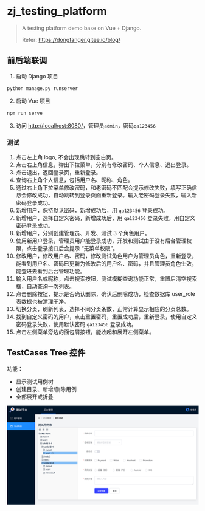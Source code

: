 # zj_testing_platform

> A testing platform demo base on Vue + Django.
>
> Refer: <https://dongfanger.gitee.io/blog/>

## 前后端联调

1. 启动 Django 项目

```sh
python manage.py runserver
```

2. 启动 Vue 项目

```sh
npm run serve
```

3. 访问 <http://localhost:8080/>，管理员`admin`，密码`qa123456`

### 测试

1. 点击左上角 logo, 不会出现跳转到空白页。
2. 点击右上角信息，弹出下拉菜单，分别有修改密码、个人信息、退出登录。
3. 点击退出，返回登录页，重新登录。
4. 查询右上角个人信息，包括用户名、昵称、角色。
5. 通过右上角下拉菜单修改密码，和老密码不匹配会提示修改失败，填写正确信息会修改成功，自动跳转到登录页面重新登录。输入老密码登录失败，输入新密码登录成功。
6. 新增用户，保持默认密码，新增成功后，用 `qa123456` 登录成功。
7. 新增用户，选择自定义密码，新增成功后，用 `qa123456` 登录失败，用自定义密码登录成功。
8. 新增用户，分别创建管理员、开发、测试 3 个角色用户。
9. 使用新用户登录，管理员用户能登录成功，开发和测试由于没有后台管理权限，点击登录接口后会提示 “无菜单权限”。
10. 修改用户，修改用户名、密码，修改测试角色用户为管理员角色，重新登录，能看到用户名、密码已更新为修改后的用户名、密码，并且管理员角色生效，能登进去看到后台管理功能。
11. 输入用户名或昵称，点击搜索按钮，测试模糊查询功能正常，重置后清空搜索框，自动查询一次列表。
11. 点击删除按钮，提示是否确认删除，确认后删除成功，检查数据库 user_role 表数据也被清理干净。
12. 切换分页，刷新列表，选择不同分页条数，正常计算显示相应的分页总数。
13. 找到自定义密码的用户，点击重置密码，重置成功后，重新登录，使用自定义密码登录失败，使用默认密码 `qa123456` 登录成功。
14. 点击左侧菜单旁边的面包屑按钮，能收起和展开左侧菜单。

## TestCases Tree 控件

功能：

- 显示测试用例树
- 创建目录、新增/删除用例
- 全部展开或折叠

![img](./resources/TestcasesTree.png)

